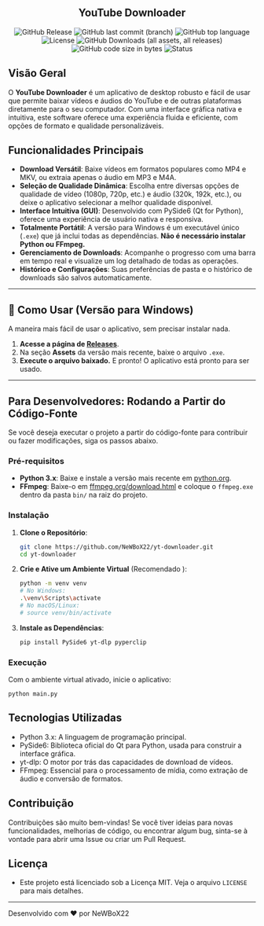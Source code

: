 <h2 align="center">YouTube Downloader</h2>

<div align="center">

![GitHub Release](https://img.shields.io/github/v/release/NeWBoX22/yt-downloader)
![GitHub last commit (branch)](https://img.shields.io/github/last-commit/NeWBoX22/yt-downloader/main)
![GitHub top language](https://img.shields.io/github/languages/top/NeWBoX22/yt-downloader)
![License](https://img.shields.io/github/license/NeWBoX22/yt-downloader)
![GitHub Downloads (all assets, all releases)](https://img.shields.io/github/downloads/NeWBoX22/yt-downloader/total)
![GitHub code size in bytes](https://img.shields.io/github/languages/code-size/NeWBoX22/yt-downloader)
![Status](https://img.shields.io/badge/status-active-brightgreen)

</div>

## Visão Geral

O **YouTube Downloader** é um aplicativo de desktop robusto e fácil de usar que permite baixar vídeos e áudios do YouTube e de outras plataformas diretamente para o seu computador. Com uma interface gráfica nativa e intuitiva, este software oferece uma experiência fluida e eficiente, com opções de formato e qualidade personalizáveis.

##  Funcionalidades Principais

- **Download Versátil**: Baixe vídeos em formatos populares como MP4 e MKV, ou extraia apenas o áudio em MP3 e M4A.
- **Seleção de Qualidade Dinâmica**: Escolha entre diversas opções de qualidade de vídeo (1080p, 720p, etc.) e áudio (320k, 192k, etc.), ou deixe o aplicativo selecionar a melhor qualidade disponível.
- **Interface Intuitiva (GUI)**: Desenvolvido com PySide6 (Qt for Python), oferece uma experiência de usuário nativa e responsiva.
- **Totalmente Portátil**: A versão para Windows é um executável único (`.exe`) que já inclui todas as dependências. **Não é necessário instalar Python ou FFmpeg.**
- **Gerenciamento de Downloads**: Acompanhe o progresso com uma barra em tempo real e visualize um log detalhado de todas as operações.
- **Histórico e Configurações**: Suas preferências de pasta e o histórico de downloads são salvos automaticamente.

---

## 🚀 Como Usar (Versão para Windows)

A maneira mais fácil de usar o aplicativo, sem precisar instalar nada.

1.  **Acesse a página de [Releases](https://github.com/NeWBoX22/yt-downloader/releases )**.
2.  Na seção **Assets** da versão mais recente, baixe o arquivo `.exe`.
3.  **Execute o arquivo baixado.** E pronto! O aplicativo está pronto para ser usado.

---

##  Para Desenvolvedores: Rodando a Partir do Código-Fonte

Se você deseja executar o projeto a partir do código-fonte para contribuir ou fazer modificações, siga os passos abaixo.

### Pré-requisitos

- **Python 3.x**: Baixe e instale a versão mais recente em [python.org](https://www.python.org/downloads/ ).
- **FFmpeg**: Baixe-o em [ffmpeg.org/download.html](https://ffmpeg.org/download.html ) e coloque o `ffmpeg.exe` dentro da pasta `bin/` na raiz do projeto.

### Instalação

1.  **Clone o Repositório**:
    ```bash
    git clone https://github.com/NeWBoX22/yt-downloader.git
    cd yt-downloader
    ```

2.  **Crie e Ative um Ambiente Virtual** (Recomendado ):
    ```bash
    python -m venv venv
    # No Windows:
    .\venv\Scripts\activate
    # No macOS/Linux:
    # source venv/bin/activate
    ```

3.  **Instale as Dependências**:
    ```bash
    pip install PySide6 yt-dlp pyperclip
    ```

### Execução

Com o ambiente virtual ativado, inicie o aplicativo:
```
python main.py
```

## Tecnologias Utilizadas
  - Python 3.x: A linguagem de programação principal.
  - PySide6: Biblioteca oficial do Qt para Python, usada para construir a interface gráfica.
  - yt-dlp: O motor por trás das capacidades de download de vídeos.
  - FFmpeg: Essencial para o processamento de mídia, como extração de áudio e conversão de formatos.

## Contribuição
   Contribuições são muito bem-vindas! Se você tiver ideias para novas funcionalidades, melhorias de código, ou encontrar algum bug, sinta-se à vontade para abrir uma Issue ou criar um Pull Request.

## Licença
  - Este projeto está licenciado sob a Licença MIT. Veja o arquivo `LICENSE` para mais detalhes.
---

Desenvolvido com ❤️ por NeWBoX22
